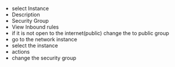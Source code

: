 * select Instance
* Description 
* Security Group
* View Inbound rules
* if it is not open to the internet(public) change the to public group 
* go to the network instance 
* select the instance 
* actions 
* change the security group